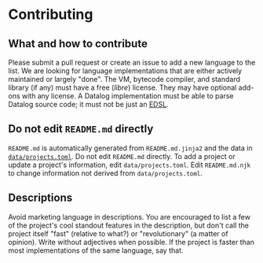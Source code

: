# Contributing

## What and how to contribute

Please submit a pull request or create an issue to add a new language to the list.
We are looking for language implementations that are either actively maintained or largely "done".
The VM, bytecode compiler, and standard library (if any) must have a free (*libre*) license.
They may have optional add-ons with any license.
A Datalog implementation must be able to parse Datalog source code;
it must not be just an [EDSL](https://en.wikipedia.org/wiki/Domain-specific_language#External_and_Embedded_Domain_Specific_Languages).

## Do not edit `README.md` directly

`README.md` is automatically generated from `README.md.jinja2` and the data in [`data/projects.toml`](data/projects.toml).
Do not edit `README.md` directly.
To add a project or update a project's information, edit `data/projects.toml`.
Edit `README.md.njk` to change information not derived from `data/projects.toml`.

## Descriptions

Avoid marketing language in descriptions.
You are encouraged to list a few of the project's cool standout features in the description,
but don't call the project itself "fast" (relative to what?) or "revolutionary" (a matter of opinion).
Write without adjectives when possible.
If the project is faster than most implementations of the same language, say that.
